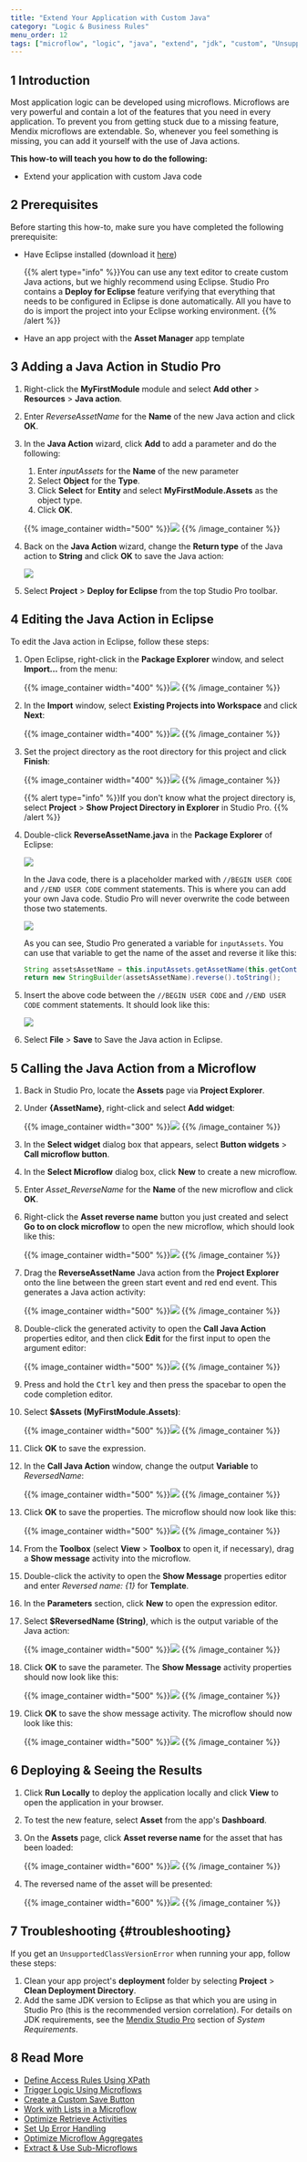 ```yaml
---
title: "Extend Your Application with Custom Java"
category: "Logic & Business Rules"
menu_order: 12
tags: ["microflow", "logic", "java", "extend", "jdk", "custom", "UnsupportedClassVersionError"]
---
```


## 1 Introduction

Most application logic can be developed using microflows. Microflows are very powerful and contain a lot of the features that you need in every application. To prevent you from getting stuck due to a missing feature, Mendix microflows are extendable. So, whenever you feel something is missing, you can add it yourself with the use of Java actions. 

**This how-to will teach you how to do the following:**

* Extend your application with custom Java code

## 2 Prerequisites

Before starting this how-to, make sure you have completed the following prerequisite:

*  Have Eclipse installed (download it [here](https://eclipse.org/))

	{{% alert type="info" %}}You can use any text editor to create custom Java actions, but we highly recommend using Eclipse. Studio Pro contains a **Deploy for Eclipse** feature verifying that everything that needs to be configured in Eclipse is done automatically. All you have to do is import the project into your Eclipse working environment.
{{% /alert %}}

* Have an app project with the **Asset Manager** app template

## 3 Adding a Java Action in Studio Pro

1. Right-click the **MyFirstModule** module and select **Add other** > **Resources** > **Java action**.
2. Enter *ReverseAssetName* for the **Name** of the new Java action and click **OK**.
3.  In the **Java Action** wizard, click **Add** to add a parameter and do the following:</br>

	1. Enter *inputAssets* for the **Name** of the new parameter</br>
	2. Select **Object** for the **Type**.</br>
	3. Click **Select** for **Entity** and select **MyFirstModule.Assets** as the object type.</br>
	4. Click **OK**.</br>

	{{% image_container width="500" %}}![](attachments/extend-custom-java/add.png)
	{{% /image_container %}}

4. Back on the **Java Action** wizard, change the **Return type** of the Java action to **String** and click **OK** to save the Java action:

	![](attachments/extend-custom-java/return.png)

5. Select **Project** > **Deploy for Eclipse** from the top Studio Pro toolbar.

## 4 Editing the Java Action in Eclipse

To edit the Java action in Eclipse, follow these steps:

1.  Open Eclipse, right-click in the **Package Explorer** window, and select **Import...** from the menu:

	{{% image_container width="400" %}}![](attachments/extend-custom-java/import.png)
	{{% /image_container %}}

3.  In the **Import** window, select **Existing Projects into Workspace** and click **Next**:

	{{% image_container width="400" %}}![](attachments/extend-custom-java/import2.png)
	{{% /image_container %}}

4.  Set the project directory as the root directory for this project and click **Finish**:

	{{% image_container width="400" %}}![](attachments/extend-custom-java/import3.png)
	{{% /image_container %}}

	{{% alert type="info" %}}If you don't know what the project directory is, select **Project** > **Show Project Directory in Explorer** in Studio Pro.
	{{% /alert %}}

5.  Double-click **ReverseAssetName.java** in the **Package Explorer** of Eclipse:

	![](attachments/extend-custom-java/package-explorer.png)

	In the Java code, there is a placeholder marked with `//BEGIN USER CODE` and `//END USER CODE` comment statements. This is where you can add your own Java code. Studio Pro will never overwrite the code between those two statements.

	![](attachments/extend-custom-java/java1.png)

	As you can see, Studio Pro generated a variable for `inputAssets`. You can use that variable to get the name of the asset and reverse it like this:

	```java
	String assetsAssetName = this.inputAssets.getAssetName(this.getContext());
	return new StringBuilder(assetsAssetName).reverse().toString();
	```

6.  Insert the above code between the `//BEGIN USER CODE` and `//END USER CODE` comment statements. It should look like this:

	![](attachments/extend-custom-java/java2.png)

7. Select **File** > **Save** to Save the Java action in Eclipse.

## 5 Calling the Java Action from a Microflow

1. Back in Studio Pro, locate the **Assets** page via **Project Explorer**.
2.  Under **{AssetName}**, right-click and select **Add widget**:

	{{% image_container width="300" %}}![](attachments/extend-custom-java/add-widget.png)
	{{% /image_container %}}

3. In the **Select widget** dialog box that appears, select **Button widgets** > **Call microflow button**.
4. In the **Select Microflow** dialog box, click **New** to create a new microflow.
5. Enter *Asset_ReverseName* for the **Name** of the new microflow and click **OK**.
6.  Right-click the **Asset reverse name** button you just created and select **Go to on clock microflow** to open the new microflow, which should look like this:

	{{% image_container width="500" %}}![](attachments/extend-custom-java/microflow1.png)
	{{% /image_container %}}

7.  Drag the **ReverseAssetName** Java action from the **Project Explorer** onto the line between the green start event and red end event. This generates a Java action activity:

	{{% image_container width="500" %}}![](attachments/extend-custom-java/microflow2.png)
	{{% /image_container %}}

8.  Double-click the generated activity to open the **Call Java Action** properties editor, and then click **Edit** for the first input to open the argument editor:

	{{% image_container width="500" %}}![](attachments/extend-custom-java/call1.png)
	{{% /image_container %}}

9. Press and hold the <kbd>Ctrl</kbd> key and then press the spacebar to open the code completion editor.
10. Select **$Assets (MyFirstModule.Assets)**:

	{{% image_container width="500" %}}![](attachments/extend-custom-java/argument.png)
	{{% /image_container %}}

11. Click **OK** to save the expression.
12. In the **Call Java Action** window, change the output **Variable** to *ReversedName*:

	{{% image_container width="500" %}}![](attachments/extend-custom-java/call2.png)
	{{% /image_container %}}

13. Click **OK** to save the properties. The microflow should now look like this:

	{{% image_container width="500" %}}![](attachments/extend-custom-java/microflow3.png)
	{{% /image_container %}}

14. From the **Toolbox** (select **View** > **Toolbox** to open it, if necessary), drag a **Show message** activity into the microflow.
15. Double-click the activity to open the **Show Message** properties editor and enter *Reversed name: {1}* for **Template**.
16. In the **Parameters** section, click **New** to open the expression editor.
17. Select **$ReversedName (String)**, which is the output variable of the Java action:

	{{% image_container width="500" %}}![](attachments/extend-custom-java/parameter.png)
	{{% /image_container %}}

18. Click **OK** to save the parameter. The **Show Message** activity properties should now look like this:

	{{% image_container width="500" %}}![](attachments/extend-custom-java/show-message.png)
	{{% /image_container %}}

19. Click **OK** to save the show message activity. The microflow should now look like this:

	{{% image_container width="500" %}}![](attachments/extend-custom-java/microflow4.png)
	{{% /image_container %}}

## 6 Deploying & Seeing the Results

1. Click **Run Locally** to deploy the application locally and click **View** to open the application in your browser.
2. To test the new feature, select **Asset** from the app's **Dashboard**.
3.  On the **Assets** page, click **Asset reverse name** for the asset that has been loaded:

	{{% image_container width="600" %}}![](attachments/extend-custom-java/app1.png)
	{{% /image_container %}}

4.  The reversed name of the asset will be presented: 

	{{% image_container width="600" %}}![](attachments/extend-custom-java/app2.png)
	{{% /image_container %}}

## 7 Troubleshooting {#troubleshooting}

If you get an `UnsupportedClassVersionError` when running your app, follow these steps:

1. Clean your app project's **deployment** folder by selecting **Project** > **Clean Deployment Directory**.
2. Add the same JDK version to Eclipse as that which you are using in Studio Pro (this is the recommended version correlation). For details on JDK requirements, see the [Mendix Studio Pro](/refguide/system-requirements#sp) section of *System Requirements*.

## 8 Read More

* [Define Access Rules Using XPath](define-access-rules-using-xpath)
* [Trigger Logic Using Microflows](triggering-logic-using-microflows)
* [Create a Custom Save Button](create-a-custom-save-button)
* [Work with Lists in a Microflow](working-with-lists-in-a-microflow)
* [Optimize Retrieve Activities](optimizing-retrieve-activities)
* [Set Up Error Handling](set-up-error-handling)
* [Optimize Microflow Aggregates](optimizing-microflow-aggregates)
* [Extract & Use Sub-Microflows](extract-and-use-sub-microflows)
